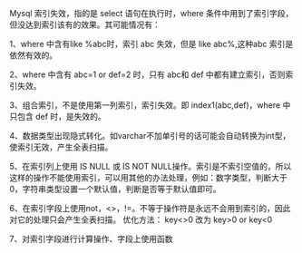 Mysql 索引失效，指的是 select 语句在执行时，where 条件中用到了索引字段，但没达到索引该有的效果。其可能情况有：

1、where 中含有like %abc时，索引 abc 失效，但是 like abc%,这种abc 索引是依然有效的。

2、where 中含有 abc=1 or def=2  时，只有 abc和 def 中都有建立索引，否则索引失效。

3、组合索引，不是使用第一列索引，索引失效。即 index1(abc,def)，where 中只包含 def 时，是失效的。

4、数据类型出现隐式转化。如varchar不加单引号的话可能会自动转换为int型，使索引无效，产生全表扫描。

5、在索引列上使用 IS NULL 或 IS NOT NULL操作。索引是不索引空值的，所以这样的操作不能使用索引，可以用其他的办法处理，例如：数字类型，判断大于0，字符串类型设置一个默认值，判断是否等于默认值即可。

6、在索引字段上使用not，<>，!=。不等于操作符是永远不会用到索引的，因此对它的处理只会产生全表扫描。 优化方法： key<>0 改为 key>0 or key<0

7、对索引字段进行计算操作、字段上使用函数

